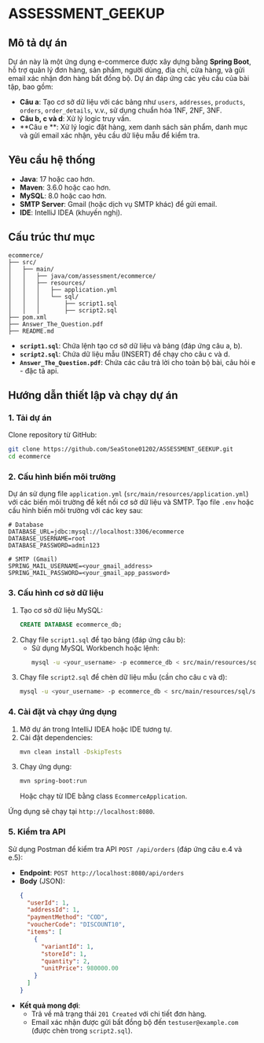 # ASSESSMENT_GEEKUP

## Mô tả dự án
Dự án này là một ứng dụng e-commerce được xây dựng bằng **Spring Boot**, hỗ trợ quản lý đơn hàng, sản phẩm, người dùng, địa chỉ, cửa hàng, và gửi email xác nhận đơn hàng bất đồng bộ. Dự án đáp ứng các yêu cầu của bài tập, bao gồm:
- **Câu a**: Tạo cơ sở dữ liệu với các bảng như `users`, `addresses`, `products`, `orders`, `order_details`, v.v., sử dụng chuẩn hóa 1NF, 2NF, 3NF.
- **Câu b, c và d**: Xử lý logic truy vấn.
- **Câu e **: Xử lý logic đặt hàng, xem danh sách sản phẩm, danh mục và gửi email xác nhận, yêu cầu dữ liệu mẫu để kiểm tra.

## Yêu cầu hệ thống
- **Java**: 17 hoặc cao hơn.
- **Maven**: 3.6.0 hoặc cao hơn.
- **MySQL**: 8.0 hoặc cao hơn.
- **SMTP Server**: Gmail (hoặc dịch vụ SMTP khác) để gửi email.
- **IDE**: IntelliJ IDEA (khuyến nghị).

## Cấu trúc thư mục
```
ecommerce/
├── src/
│   ├── main/
│   │   ├── java/com/assessment/ecommerce/
│   │   ├── resources/
│   │   │   ├── application.yml
│   │   │   └── sql/
│   │   │       ├── script1.sql
│   │   │       ├── script2.sql
├── pom.xml
├── Answer_The_Question.pdf
├── README.md
```

- **`script1.sql`**: Chứa lệnh tạo cơ sở dữ liệu và bảng (đáp ứng câu a,  b).
- **`script2.sql`**: Chứa dữ liệu mẫu (INSERT) để chạy cho câu c và d.
- **`Answer_The_Question.pdf`**: Chứa các câu trả lời cho toàn bộ bài, câu hỏi e - đặc tả api.

## Hướng dẫn thiết lập và chạy dự án

### 1. Tải dự án
Clone repository từ GitHub:
```bash
git clone https://github.com/SeaStone01202/ASSESSMENT_GEEKUP.git
cd ecommerce
```

### 2. Cấu hình biến môi trường
Dự án sử dụng file `application.yml` (`src/main/resources/application.yml`) với các biến môi trường để kết nối cơ sở dữ liệu và SMTP. Tạo file `.env` hoặc cấu hình biến môi trường với các key sau:

```plaintext
# Database
DATABASE_URL=jdbc:mysql://localhost:3306/ecommerce
DATABASE_USERNAME=root
DATABASE_PASSWORD=admin123

# SMTP (Gmail)
SPRING_MAIL_USERNAME=<your_gmail_address>
SPRING_MAIL_PASSWORD=<your_gmail_app_password>
```

### 3. Cấu hình cơ sở dữ liệu
1. Tạo cơ sở dữ liệu MySQL:
   ```sql
   CREATE DATABASE ecommerce_db;
   ```
2. Chạy file `script1.sql` để tạo bảng (đáp ứng câu b):
   - Sử dụng MySQL Workbench hoặc lệnh:
     ```bash
     mysql -u <your_username> -p ecommerce_db < src/main/resources/sql/script1.sql
     ```
3. Chạy file `script2.sql` để chèn dữ liệu mẫu (cần cho câu c và d):
   ```bash
   mysql -u <your_username> -p ecommerce_db < src/main/resources/sql/script2.sql
   ```

### 4. Cài đặt và chạy ứng dụng
1. Mở dự án trong IntelliJ IDEA hoặc IDE tương tự.
2. Cài đặt dependencies:
   ```bash
   mvn clean install -DskipTests
   ```
3. Chạy ứng dụng:
   ```bash
   mvn spring-boot:run
   ```
   Hoặc chạy từ IDE bằng class `EcommerceApplication`.

Ứng dụng sẽ chạy tại `http://localhost:8080`.

### 5. Kiểm tra API
Sử dụng Postman để kiểm tra API `POST /api/orders` (đáp ứng câu e.4 và e.5):
- **Endpoint**: `POST http://localhost:8080/api/orders`
- **Body** (JSON):
  ```json
  {
    "userId": 1,
    "addressId": 1,
    "paymentMethod": "COD",
    "voucherCode": "DISCOUNT10",
    "items": [
      {
        "variantId": 1,
        "storeId": 1,
        "quantity": 2,
        "unitPrice": 980000.00
      }
    ]
  }
  ```
- **Kết quả mong đợi**:
  - Trả về mã trạng thái `201 Created` với chi tiết đơn hàng.
  - Email xác nhận được gửi bất đồng bộ đến `testuser@example.com` (được chèn trong `script2.sql`).

